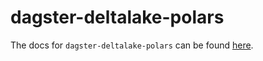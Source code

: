 # dagster-deltalake-polars

The docs for `dagster-deltalake-polars` can be found
[here](https://docs.dagster.io/_apidocs/libraries/dagster-deltalake).
